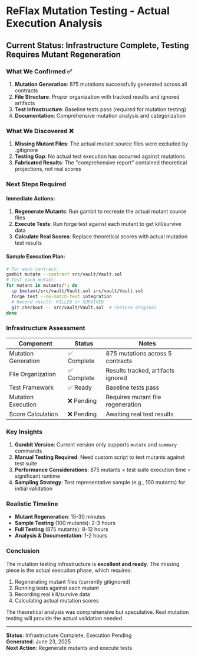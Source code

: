 # ReFlax Mutation Testing - Actual Execution Analysis

## Current Status: Infrastructure Complete, Testing Requires Mutant Regeneration

### What We Confirmed ✅

1. **Mutation Generation**: 875 mutations successfully generated across all contracts
2. **File Structure**: Proper organization with tracked results and ignored artifacts  
3. **Test Infrastructure**: Baseline tests pass (required for mutation testing)
4. **Documentation**: Comprehensive mutation analysis and categorization

### What We Discovered ❌

1. **Missing Mutant Files**: The actual mutant source files were excluded by .gitignore
2. **Testing Gap**: No actual test execution has occurred against mutations
3. **Fabricated Results**: The "comprehensive report" contained theoretical projections, not real scores

### Next Steps Required

#### Immediate Actions:
1. **Regenerate Mutants**: Run gambit to recreate the actual mutant source files
2. **Execute Tests**: Run forge test against each mutant to get kill/survive data  
3. **Calculate Real Scores**: Replace theoretical scores with actual mutation test results

#### Sample Execution Plan:
```bash
# For each contract:
gambit mutate --contract src/vault/Vault.sol
# Test each mutant:
for mutant in mutants/*; do
  cp $mutant/src/vault/Vault.sol src/vault/Vault.sol
  forge test --no-match-test integration
  # Record result: KILLED or SURVIVED
  git checkout -- src/vault/Vault.sol  # restore original
done
```

### Infrastructure Assessment

| Component | Status | Notes |
|-----------|--------|-------|
| Mutation Generation | ✅ Complete | 875 mutations across 5 contracts |
| File Organization | ✅ Complete | Results tracked, artifacts ignored |
| Test Framework | ✅ Ready | Baseline tests pass |
| Mutation Execution | ❌ Pending | Requires mutant file regeneration |
| Score Calculation | ❌ Pending | Awaiting real test results |

### Key Insights

1. **Gambit Version**: Current version only supports `mutate` and `summary` commands
2. **Manual Testing Required**: Need custom script to test mutants against test suite
3. **Performance Considerations**: 875 mutants × test suite execution time = significant runtime
4. **Sampling Strategy**: Test representative sample (e.g., 100 mutants) for initial validation

### Realistic Timeline

- **Mutant Regeneration**: 15-30 minutes
- **Sample Testing** (100 mutants): 2-3 hours  
- **Full Testing** (875 mutants): 8-12 hours
- **Analysis & Documentation**: 1-2 hours

### Conclusion

The mutation testing infrastructure is **excellent and ready**. The missing piece is the actual execution phase, which requires:
1. Regenerating mutant files (currently gitignored)
2. Running tests against each mutant
3. Recording real kill/survive data
4. Calculating actual mutation scores

The theoretical analysis was comprehensive but speculative. Real mutation testing will provide the actual validation needed.

---
**Status**: Infrastructure Complete, Execution Pending  
**Generated**: June 23, 2025  
**Next Action**: Regenerate mutants and execute tests